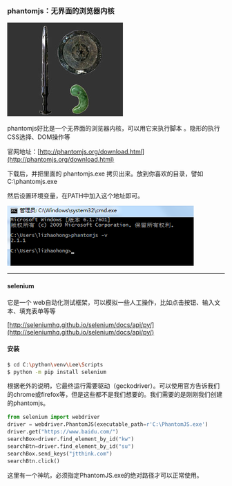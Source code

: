 ### phantomjs：无界面的浏览器内核

![](/assets/asdasd123123import.png)

phantomjs好比是一个无界面的浏览器内核，可以用它来执行脚本 。隐形的执行CSS选择、DOM操作等

官网地址：[http://phantomjs.org/download.html](http://phantomjs.org/download.html)

下载后，并把里面的 phantomjs.exe 拷贝出来。放到你喜欢的目录，譬如 C:\phantomjs.exe

然后设置环境变量，在PATH中加入这个地址即可。

![](/assets/asdasdzxc12import.png)

---

#### selenium

它是一个 web自动化测试框架，可以模拟一些人工操作，比如点击按钮、输入文本、填充表单等等

[http://seleniumhq.github.io/selenium/docs/api/py/](http://seleniumhq.github.io/selenium/docs/api/py/)

#### 安装

```bash
$ cd C:\python\venv\Lee\Scripts
$ python -m pip install selenium
```

根据老外的说明，它最终运行需要驱动（geckodriver）。可以使用官方告诉我们的chrome或firefox等，但是这些都不是我们想要的。我们需要的是刚刚我们创建的phantomjs。

```py
from selenium import webdriver
driver = webdriver.PhantomJS(executable_path=r'C:\PhantomJS.exe')
driver.get("https://www.baidu.com/")
searchBox=driver.find_element_by_id("kw")
searchBtn=driver.find_element_by_id("su")
searchBox.send_keys("jtthink.com")
searchBtn.click()
```

这里有一个神坑，必须指定PhantomJS.exe的绝对路径才可以正常使用。



